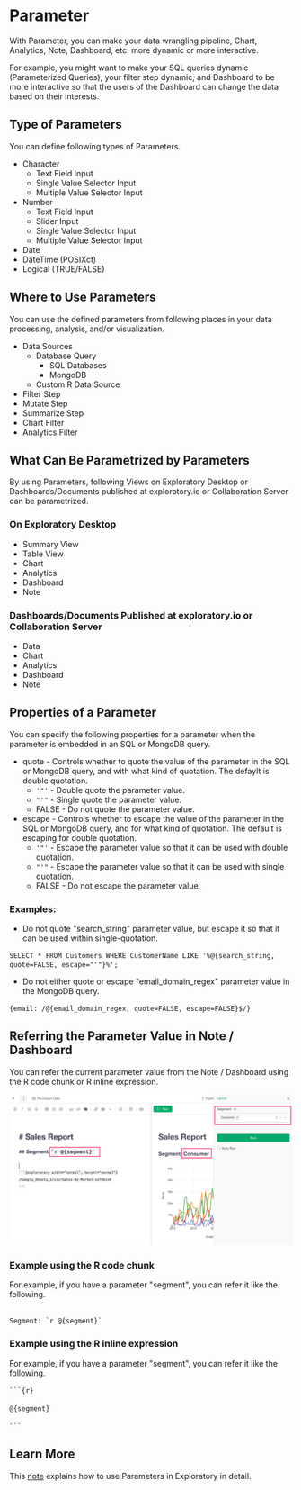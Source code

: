 # Parameter

With Parameter, you can make your data wrangling pipeline, Chart, Analytics, Note, Dashboard, etc. more dynamic or more interactive.

For example, you might want to make your SQL queries dynamic (Parameterized Queries), your filter step dynamic, and Dashboard to be more interactive so that the users of the Dashboard can change the data based on their interests.

## Type of Parameters

You can define following types of Parameters.

- Character
  - Text Field Input
  - Single Value Selector Input
  - Multiple Value Selector Input
- Number
  - Text Field Input
  - Slider Input
  - Single Value Selector Input
  - Multiple Value Selector Input
- Date
- DateTime (POSIXct)
- Logical (TRUE/FALSE)


## Where to Use Parameters

You can use the defined parameters from following places in your data processing, analysis, and/or visualization.

- Data Sources
  - Database Query
    - SQL Databases
    - MongoDB
  - Custom R Data Source
- Filter Step
- Mutate Step
- Summarize Step
- Chart Filter
- Analytics Filter


## What Can Be Parametrized by Parameters

By using Parameters, following Views on Exploratory Desktop or Dashboards/Documents published at exploratory.io or Collaboration Server can be parametrized.

### On Exploratory Desktop

- Summary View
- Table View
- Chart
- Analytics
- Dashboard
- Note

### Dashboards/Documents Published at exploratory.io or Collaboration Server

- Data 
- Chart
- Analytics
- Dashboard
- Note

## Properties of a Parameter

You can specify the following properties for a parameter when the parameter is embedded in an SQL or MongoDB query.

- quote - Controls whether to quote the value of the parameter in the SQL or MongoDB query, and with what kind of quotation. The defaylt is double quotation.
  - `'"'` - Double quote the parameter value.
  - `"'"` - Single quote the parameter value.
  - FALSE - Do not quote the parameter value.
- escape - Controls whether to escape the value of the parameter in the SQL or MongoDB query, and for what kind of quotation. The default is escaping for double quotation.
  - `'"'` - Escape the parameter value so that it can be used with double quotation.
  - `"'"` - Escape the parameter value so that it can be used with single quotation.
  - FALSE - Do not escape the parameter value.

### Examples:

- Do not quote "search_string" parameter value, but escape it so that it can be used within single-quotation.

```
SELECT * FROM Customers WHERE CustomerName LIKE '%@{search_string, quote=FALSE, escape="'"}%';
```

- Do not either quote or escape "email_domain_regex" parameter value in the MongoDB query.

```
{email: /@{email_domain_regex, quote=FALSE, escape=FALSE}$/}
```



## Referring the Parameter Value in Note / Dashboard

You can refer the current parameter value from the Note / Dashboard using the R code chunk or R inline expression. 

![](images/en1.png)

### Example using the R code chunk 

For example, if you have a parameter "segment", you can refer it like the following.

```

Segment: `r @{segment}`

```

### Example using the R inline expression

For example, if you have a parameter "segment", you can refer it like the following.


````
```{r}

@{segment}

```
````

## Learn More

This [note](https://exploratory.io/note/kanaugust/An-Introduction-to-Parameter-in-Exploratory-WCO4Vgn7HJ) explains how to use Parameters in Exploratory in detail.
